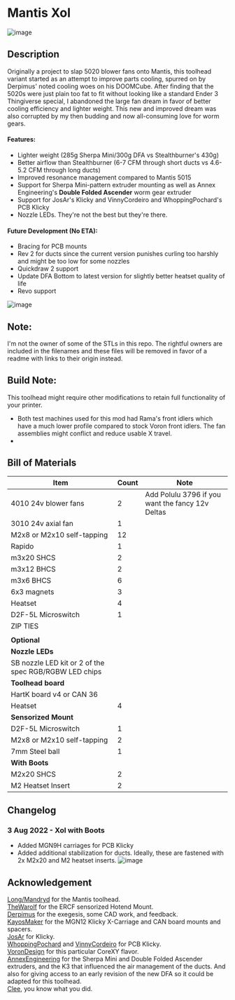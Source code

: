 # Mantis Xol
![image](https://user-images.githubusercontent.com/86749712/170899561-c6480bd5-9b96-462e-881a-725765ba0ca0.png)

## Description
Originally a project to slap 5020 blower fans onto Mantis, this toolhead variant started as an attempt to improve parts cooling, spurred on by Derpimus' noted cooling woes on his DOOMCube. After finding that the 5020s were just plain too fat to fit without looking like a standard Ender 3 Thingiverse special, I abandoned the large fan dream in favor of better cooling efficiency and lighter weight. This new and improved dream was also corrupted by my then budding and now all-consuming love for worm gears.

#### Features:
 - Lighter weight (285g Sherpa Mini/300g DFA vs Stealthburner's 430g)
 - Better airflow than Stealthburner (6-7 CFM through short ducts vs 4.6-5.2 CFM through long ducts)
 - Improved resonance management compared to Mantis 5015
 - Support for Sherpa Mini-pattern extruder mounting as well as Annex Engineering's **Double Folded Ascender** worm gear extruder
 - Support for JosAr's Klicky and VinnyCordeiro and WhoppingPochard's PCB Klicky
 - Nozzle LEDs. They're not the best but they're there.
 
#### Future Development (No ETA):
 - Bracing for PCB mounts
 - Rev 2 for ducts since the current version punishes curling too harshly and might be too low for some nozzles
 - Quickdraw 2 support
 - Update DFA Bottom to latest version for slightly better heatset quality of life
 - Revo support

![image](https://cdn.discordapp.com/attachments/895643441193697300/992596124760277013/SPOILER_20220608_165455.jpg)
## Note:
I'm not the owner of some of the STLs in this repo. The rightful owners are included in the filenames and these files will be removed in favor of a readme with links to their origin instead.
## Build Note:
This toolhead might require other modifications to retain full functionality of your printer. 
 - Both test machines used for this mod had Rama's front idlers which have a much lower profile compared to stock Voron front idlers. The fan assemblies might conflict and reduce usable X travel.
 -
## Bill of Materials 
|Item|Count|Note|
|----|-|--|
|4010 24v blower fans|2|Add Polulu 3796 if you want the fancy 12v Deltas|
|3010 24v axial fan|1|
|M2x8 or M2x10 self-tapping|12|
|Rapido|1|
|m3x20 SHCS|2|
|m3x12 BHCS|2|
|m3x6 BHCS|6|
|6x3 magnets|3|
|Heatset|4|
|D2F-5L Microswitch|1|
|ZIP TIES||
|||
|**Optional**||
|**Nozzle LEDs**||
|SB nozzle LED kit or 2 of the spec RGB/RGBW LED chips||
|**Toolhead board**||
|HartK board v4 or CAN 36|
|Heatset|4|
|**Sensorized Mount**||
|D2F-5L Microswitch|1|
|M2x8 or M2x10 self-tapping|2|
|7mm Steel ball|1|
|**With Boots**||
|M2x20 SHCS|2|
|M2 Heatset Insert|2|
## Changelog
### 3 Aug 2022 - Xol with Boots
- Added MGN9H carriages for PCB Klicky
- Added additional stabilization for ducts. Ideally, these are fastened with 2x M2x20 and M2 heatset inserts.
![image](https://user-images.githubusercontent.com/86749712/182743176-836717be-50c4-4e77-87a8-01fd74bdcb33.png)

## Acknowledgement
[Long/Mandryd](https://github.com/mandryd/VoronUsers/tree/master/printer_mods/Long/Mantis_Dual_5015) for the Mantis toolhead.<br/>
[TheWarolf](https://github.com/TheWarolf/Voron-Personal-Mods/tree/main/V2/Long_Mantis_Toolhead) for the ERCF sensorized Hotend Mount.<br/>
[Derpimus](https://github.com/lraithel15133) for the exegesis, some CAD work, and feedback.<br/>
[KayosMaker](https://github.com/KayosMaker) for the MGN12 Klicky X-Carriage and CAN board mounts and spacers.<br/>
[JosAr](https://github.com/jlas1/Klicky-Probe) for Klicky.<br/>
[WhoppingPochard](https://github.com/tanaes) and [VinnyCordeiro](https://github.com/VinnyCordeiro/) for PCB Klicky.<br/>
[VoronDesign](https://github.com/VoronDesign) for this particular CoreXY flavor.<br/>
[AnnexEngineering](https://github.com/Annex-Engineering) for the Sherpa Mini and Double Folded Ascender extruders, and the K3 that influenced the air management of the ducts. And also for giving access to an early revision of the new DFA so it could be adapted for this toolhead.<br/>
[Clee](https://github.com/clee), you know what you did.
